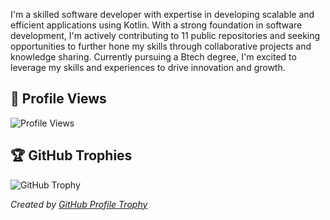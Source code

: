 I'm a skilled software developer with expertise in developing scalable and efficient applications using Kotlin. With a strong foundation in software development, I'm actively contributing to 11 public repositories and seeking opportunities to further hone my skills through collaborative projects and knowledge sharing. Currently pursuing a Btech degree, I'm excited to leverage my skills and experiences to drive innovation and growth.


## 👀 Profile Views
![Profile Views](https://komarev.com/ghpvc/?username=your-username&color=blue)

## 🏆 GitHub Trophies
![GitHub Trophy](https://github-profile-trophy.vercel.app/?username=your-username&theme=darkhub)

*Created by [GitHub Profile Trophy](https://github.com/ryo-ma/github-profile-trophy)*

